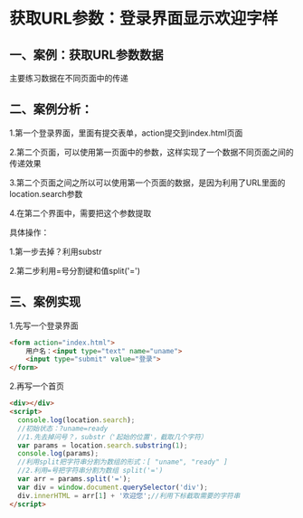 # 获取URL参数：登录界面显示欢迎字样

## 一、案例：获取URL参数数据

主要练习数据在不同页面中的传递

## 二、案例分析：

1.第一个登录界面，里面有提交表单，action提交到index.html页面

2.第二个页面，可以使用第一页面中的参数，这样实现了一个数据不同页面之间的传递效果

3.第二个页面之间之所以可以使用第一个页面的数据，是因为利用了URL里面的location.search参数

4.在第二个界面中，需要把这个参数提取

具体操作：

1.第一步去掉？利用substr

2.第二步利用=号分割键和值split('=')

## 三、案例实现

1.先写一个登录界面

```html
<form action="index.html">
    用户名：<input type="text" name="uname">
    <input type="submit" value="登录">
</form>
```

2.再写一个首页

```html
<div></div>
<script>
  console.log(location.search);
  //初始状态：?uname=ready
  //1.先去掉问号？，substr（'起始的位置'，截取几个字符）
  var params = location.search.substring(1);
  console.log(params);
  //利用split把字符串分割为数组的形式：[ "uname", "ready" ]
  //2.利用=号把字符串分割为数组 split('=')
  var arr = params.split('=');
  var div = window.document.querySelector('div');
  div.innerHTML = arr[1] + '欢迎您';//利用下标截取需要的字符串
</script>
```



